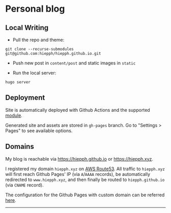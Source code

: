 # Personal blog


## Local Writing

+ Pull the repo and theme:

```
git clone --recurse-submodules git@github.com:hiepph/hiepph.github.io.git
```

+ Push new post in `content/post` and static images in `static`

+ Run the local server:

```
hugo server
```


## Deployment

Site is automatically deployed with Github Actions and the supported
[module](https://github.com/peaceiris/actions-hugo).

Generated site and assets are stored in `gh-pages` branch.
Go to "Settings > Pages" to see available options. 


## Domains

My blog is reachable via https://hiepph.github.io or https://hiepph.xyz.

I registered my domain `hiepph.xyz` on [AWS Route53][1]. All traffic to
`hiepph.xyz` will first reach Github Pages' IP (via `A`/`AAAA` records), be
automatically redirected to `www.hiepph.xyz`, and then finally be routed to
`hiepph.github.io` (via `CNAME` record).

The configuration for the Github Pages with custom domain can be referred
[here][2].


---
[1]: https://aws.amazon.com/route53/
[2]: https://docs.github.com/en/pages/configuring-a-custom-domain-for-your-github-pages-site/managing-a-custom-domain-for-your-github-pages-site
